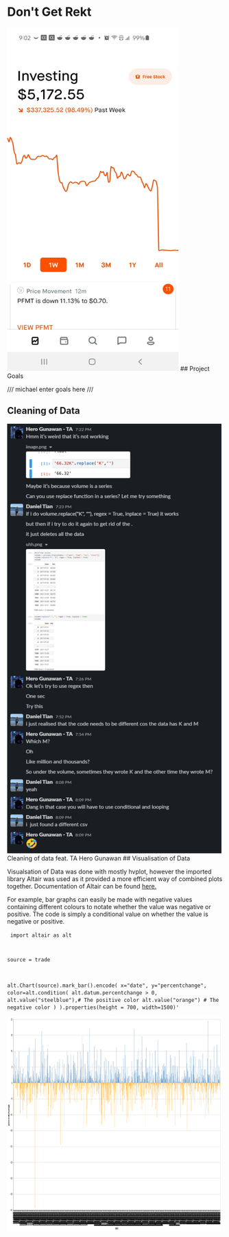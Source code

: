 # Don't Get Rekt
<img src="images/rekt.jpg" alt="rekt" width="400" height="800"/>
## Project Goals

/// michael enter goals here ///

## Cleaning of Data
<img src = "images/fintechmeme.png" alt = "lol" width="500" height = "1000"/>
Cleaning of data feat. TA Hero Gunawan
## Visualisation of Data

Visualsation of Data was done with mostly hvplot, however the imported library Altair was used as it provided a more efficient way of combined plots together.
Documentation of Altair can be found [here.](https://pypi.org/project/altair/)

For example, bar graphs can easily be made with negative values containing different colours to notate whether the value was negative or positive.
The code is simply a conditional value on whether the value is negative or positive. 

<code> import altair as alt

source = trade

alt.Chart(source).mark_bar().encode(
    x="date",
    y="percentchange",
    color=alt.condition(
        alt.datum.percentchange > 0,
        alt.value("steelblue"),# The positive color
        alt.value("orange")  # The negative color
    )
).properties(height = 700, width=1500)' </code>

<img src = "images/historicpercent.png" alt = "bar" width = "500" height = "500"/>
